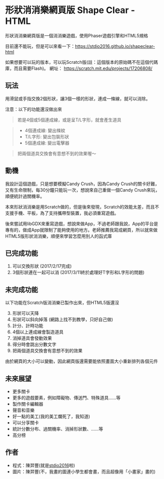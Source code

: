 # 形狀消消樂網頁版 Shape Clear - HTML
形狀消消樂網頁版是一個消消樂遊戲，使用Phaser遊戲引擎和HTML5規格

目前還不能玩，但是可以來看一下：<https://stdio2016.github.io/shapeclear-html>

如果想要可以玩的版本，可以玩Scratch版(註：這個版本的原始碼不在這個代碼庫，而且需要Flash)。
網址： https://scratch.mit.edu/projects/17206808/

## 玩法

用滑鼠或手指交換2個形狀，讓3個一樣的形狀，連成一條線，就可以消除。

注意：以下的功能還沒做出來

> 若是4個或5個連成線，或是呈T/L字形，就會產生道具

> * 4個連成線: 變出條紋
> * T/L字形: 變出包裝形狀
> * 5個連成線: 變出電擊器

> 把兩個道具交換會有意想不到的效果喔～

## 動機
我設計這個遊戲，只是想要模擬Candy Crush，因為Candy Crush的關卡好難，又有生命限制，每30分鐘只能玩一次，想說來自己重做一個Candy Crush來玩，順便統計過關機率。

本來形狀消消樂是用Scratch做的，但是後來發現，Scratch的效能太差，而且不支援手機、平板，為了支持攜帶型裝置，我必須重寫遊戲。

後來嘗試用libGDX來重寫遊戲，想說來做App，不過老師跟我說，App的平台是專有的，做成App就限制了能夠使用的地方。老師推薦我寫成網頁，所以就來做HTML5版形狀消消樂，順便來學習怎麼用別人的函式庫

## 已完成功能

1. 可以交換形狀 (2017/2/17完成)
2. 3個形狀連在一起可以消 (2017/3/11終於處理好T字形和L字形的問題)

## 未完成功能

以下功能在Scratch版消消樂已製作出來，但HTML5版還沒

3. 形狀可以天降
4. 形狀可以斜向掉落 (網路上找不到教學，只好自己做)
5. 計分、計時功能
6. 4個以上連成線會製造道具
7. 消掉道具會發動效果
8. 得分時會跳出分數文字
9. 把兩個道具交換會有意想不到的效果

由於網頁的大小可以變動，因此網頁版還需要能依照畫面大小重新排列各個元件

## 未來展望

* 更多關卡
* 更多的遊戲要素，例如障礙物、傳送門、特殊道具……等
* 製作關卡編輯器
* 聲音和音樂
* 好一點的美工(我的美工爛死了，我知道)
* 可以分享關卡
* 統計分數分布、過關機率、消掉形狀數、……等
* 高分榜

## 作者
* 程式：陳羿豐(就是[stdio2016](https://www.github.com/stdio2016)啦)
* 圖片：陳羿豐(不，我畫的圖連小學生都會畫，而且超像用「小畫家」畫的)
